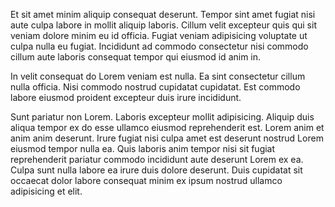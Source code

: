 Et sit amet minim aliquip consequat deserunt. Tempor sint amet fugiat nisi aute culpa labore in mollit aliquip laboris. Cillum velit excepteur quis qui sit veniam dolore minim eu id officia. Fugiat veniam adipisicing voluptate ut culpa nulla eu fugiat. Incididunt ad commodo consectetur nisi commodo cillum aute laboris consequat tempor qui eiusmod id anim in.

In velit consequat do Lorem veniam est nulla. Ea sint consectetur cillum nulla officia. Nisi commodo nostrud cupidatat cupidatat. Est commodo labore eiusmod proident excepteur duis irure incididunt.

Sunt pariatur non Lorem. Laboris excepteur mollit adipisicing. Aliquip duis aliqua tempor ex do esse ullamco eiusmod reprehenderit est. Lorem anim et anim anim deserunt. Irure fugiat nisi culpa amet est deserunt nostrud Lorem eiusmod tempor nulla ea. Quis laboris anim tempor nisi sit fugiat reprehenderit pariatur commodo incididunt aute deserunt Lorem ex ea. Culpa sunt nulla labore ea irure duis dolore deserunt. Duis cupidatat sit occaecat dolor labore consequat minim ex ipsum nostrud ullamco adipisicing et elit.